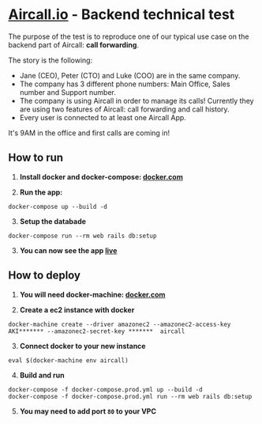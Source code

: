 # [Aircall.io](https://aircall.io) - Backend technical test

The purpose of the test is to reproduce one of our typical use case on the backend part of Aircall: __call forwarding__.

The story is the following:

- Jane (CEO), Peter (CTO) and Luke (COO) are in the same company.
- The company has 3 different phone numbers: Main Office, Sales number and Support number.
- The company is using Aircall in order to manage its calls! Currently they are using two features of Aircall: call forwarding and call history.
- Every user is connected to at least one Aircall App.

It's 9AM in the office and first calls are coming in!

## How to run

1. **Install docker and docker-compose: [docker.com](https://www.docker.com/products/overview)**

2. **Run the app:**

  ```
  docker-compose up --build -d
  ```
3. **Setup the databade**

  ```
  docker-compose run --rm web rails db:setup
  ```

3. **You can now see the app [live](http://localhost:8000)**

## How to deploy

1. **You will need docker-machine: [docker.com](https://www.docker.com/products/overview)**

2. **Create a ec2 instance with docker**

  ```
  docker-machine create --driver amazonec2 --amazonec2-access-key AKI******* --amazonec2-secret-key *******  aircall
  ```

3. **Connect docker to your new instance**

  ```
  eval $(docker-machine env aircall)
  ```

4. **Build and run**

  ```
  docker-compose -f docker-compose.prod.yml up --build -d
  docker-compose -f docker-compose.prod.yml run --rm web rails db:setup
  ```

5. **You may need to add port `80` to your VPC**
